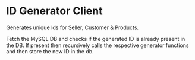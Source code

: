 # ID Generator Client
Generates unique Ids for Seller, Customer & Products.

Fetch the MySQL DB and checks if the generated ID is already present in the DB. If present then recursively calls the respective generator functions and then store the new ID in the db.
